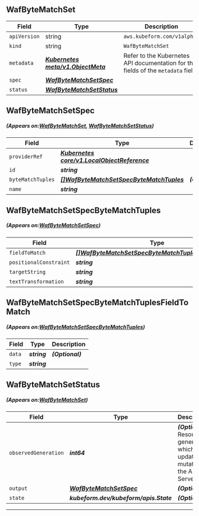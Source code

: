 ## WafByteMatchSet
| Field | Type | Description |
| ------ | ----- | ----------- |
| `apiVersion` | string | `aws.kubeform.com/v1alpha1` |
|    `kind` | string | `WafByteMatchSet` |
| `metadata` | ***[Kubernetes meta/v1.ObjectMeta](https://kubernetes.io/docs/reference/generated/kubernetes-api/v1.13/#objectmeta-v1-meta)***|Refer to the Kubernetes API documentation for the fields of the `metadata` field.|
| `spec` | ***[WafByteMatchSetSpec](#WafByteMatchSetSpec)***||
| `status` | ***[WafByteMatchSetStatus](#WafByteMatchSetStatus)***||
## WafByteMatchSetSpec
##### (Appears on:[WafByteMatchSet](#WafByteMatchSet), [WafByteMatchSetStatus](#WafByteMatchSetStatus))
| Field | Type | Description |
| ------ | ----- | ----------- |
| `providerRef` | ***[Kubernetes core/v1.LocalObjectReference](https://kubernetes.io/docs/reference/generated/kubernetes-api/v1.13/#localobjectreference-v1-core)***||
| `id` | ***string***||
| `byteMatchTuples` | ***[[]WafByteMatchSetSpecByteMatchTuples](#WafByteMatchSetSpecByteMatchTuples)***| ***(Optional)*** |
| `name` | ***string***||
## WafByteMatchSetSpecByteMatchTuples
##### (Appears on:[WafByteMatchSetSpec](#WafByteMatchSetSpec))
| Field | Type | Description |
| ------ | ----- | ----------- |
| `fieldToMatch` | ***[[]WafByteMatchSetSpecByteMatchTuplesFieldToMatch](#WafByteMatchSetSpecByteMatchTuplesFieldToMatch)***||
| `positionalConstraint` | ***string***||
| `targetString` | ***string***| ***(Optional)*** |
| `textTransformation` | ***string***||
## WafByteMatchSetSpecByteMatchTuplesFieldToMatch
##### (Appears on:[WafByteMatchSetSpecByteMatchTuples](#WafByteMatchSetSpecByteMatchTuples))
| Field | Type | Description |
| ------ | ----- | ----------- |
| `data` | ***string***| ***(Optional)*** |
| `type` | ***string***||
## WafByteMatchSetStatus
##### (Appears on:[WafByteMatchSet](#WafByteMatchSet))
| Field | Type | Description |
| ------ | ----- | ----------- |
| `observedGeneration` | ***int64***| ***(Optional)*** Resource generation, which is updated on mutation by the API Server.|
| `output` | ***[WafByteMatchSetSpec](#WafByteMatchSetSpec)***| ***(Optional)*** |
| `state` | ***kubeform.dev/kubeform/apis.State***| ***(Optional)*** |
---
